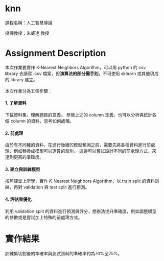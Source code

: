 # knn
<p>課程名稱：人工智慧導論</p>
<p>授課教授：朱威達 教授</p>

# Assignment Description
本次作業要實作 K-Nearest Neighbors Algorithm，可以用 python 的 csv library 去讀寫 .csv 檔案，但<b>演算法的部分需手刻</b>，不可使用 sklearn 或其他現成的 library 建立。<br>
<br>
本次作業分為五個步驟：<br>
<h4>1. 了解資料</h4>
下載資料集，理解題目的意義。
參閱上述的 column 定義，也可以分析與統計各個 column 的資料，思考如何處理。
<h4>2. 前處理</h4>
由於有不同種的資料，在進行後續的模型預測之前，需要先將各種資料進行前處理，例如轉換成模型可以運算的型別。
這邊可以嘗試設計不同的前處理方式，來達到更高的準確度。
<h4>3. 建立與訓練模型</h4>
按照課堂上所學，實作 K-Nearest Neighbors Algorithm，以 train split 的資料訓練，再對 validation 與 test split 進行預測。
<h4>4. 評估與優化</h4>
利用 validation split 的資料進行預測與評分，想辦法提升準確度，例如調整模型的參數或是嘗試加上特殊的前處理方式。

# 實作結果
<p>訓練集切割後的準確率與測試資料的準確率約為70%至75%。</p>
